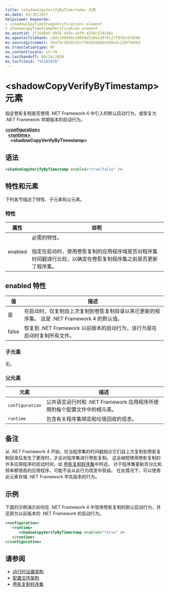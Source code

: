 ```yaml
---
title: <shadowCopyVerifyByTimestamp> 元素
ms.date: 03/30/2017
helpviewer_keywords:
- <shadowCopyTimeStampVerification> element
- shadowCopyTimeStampVerification element
ms.assetid: 2f1648e5-997b-435e-a4f9-d236c574c66c
ms.openlocfilehash: c0dc190e69ca9650d518ee297b12f79f8c47d58b
ms.sourcegitcommit: 5b475c1855b32cf78d2d1bbb4295e4c236f39464
ms.translationtype: MT
ms.contentlocale: zh-CN
ms.lasthandoff: 09/24/2020
ms.locfileid: "91183970"
---
```

# <a name="shadowcopyverifybytimestamp-element"></a>\<shadowCopyVerifyByTimestamp> 元素

指定卷影复制是否使用 .NET Framework 4 中引入的默认启动行为，或恢复为 .NET Framework 早期版本的启动行为。  
  
[**\<configuration>**](../configuration-element.md)\
&nbsp;&nbsp;[**\<runtime>**](runtime-element.md)\
&nbsp;&nbsp;&nbsp;&nbsp;**\<shadowCopyVerifyByTimestamp>**  
  
## <a name="syntax"></a>语法  
  
```xml  
<shadowCopyVerifyByTimestamp enabled="true|false" />  
```  
  
## <a name="attributes-and-elements"></a>特性和元素  

 下列各节描述了特性、子元素和父元素。  
  
### <a name="attributes"></a>特性  
  
|属性|说明|  
|---------------|-----------------|  
|enabled|必需的特性。<br /><br /> 指定在启动时，使用卷影复制的应用程序域是否对程序集时间戳进行比较，以确定在卷影复制程序集之前是否更新了程序集。|  
  
## <a name="enabled-attribute"></a>enabled 特性  
  
|值|描述|  
|-----------|-----------------|  
|是|在启动时，仅复制自上次复制到卷影复制目录以来已更新的程序集。 这是 .NET Framework 4 的默认值。|  
|false|恢复到 .NET Framework 以前版本的启动行为，该行为是在启动时复制所有文件。|  
  
### <a name="child-elements"></a>子元素  

 无。  
  
### <a name="parent-elements"></a>父元素  
  
|元素|描述|  
|-------------|-----------------|  
|`configuration`|公共语言运行时和 .NET Framework 应用程序所使用的每个配置文件中的根元素。|  
|`runtime`|包含有关程序集绑定和垃圾回收的信息。|  
  
## <a name="remarks"></a>备注  

 从 .NET Framework 4 开始，仅当程序集的时间戳指示它们自上次复制到卷影复制目录后发生了更改时，才会对程序集进行卷影复制。 这会缩短使用卷影复制的许多应用程序的启动时间，如 [卷影复制程序集](../../../app-domains/shadow-copy-assemblies.md)中所述。 对于程序集更新百分比和频率都很高的应用程序，可能不会从此行为改变中获益。 在此情况下，可以使用此元素存储 .NET Framework 早先版本的行为。  
  
## <a name="example"></a>示例  

 下面的示例演示如何在 .NET Framework 4 中禁用卷影复制的默认启动行为，并还原为以前版本的 .NET Framework 的启动行为。  
  
```xml  
<configuration>  
   <runtime>  
      <shadowCopyVerifyByTimestamp enabled="false" />  
   </runtime>  
</configuration>  
```  
  
## <a name="see-also"></a>请参阅

- [运行时设置架构](index.md)
- [配置文件架构](../index.md)
- [卷影复制程序集](../../../app-domains/shadow-copy-assemblies.md)
